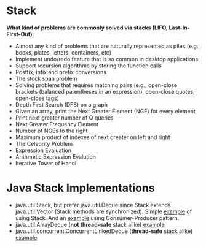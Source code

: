 # Stack

**What kind of problems are commonly solved via stacks (LIFO, Last-In-First-Out):**

- Almost any kind of problems that are naturally represented as piles (e.g., books, plates, letters, containers, etc)
- Implement undo/redo feature that is so common in desktop applications
- Support recursion algorithms by storing the function calls
- Postfix, infix and prefix conversions
- The stock span problem
- Solving problems that requires matching pairs (e.g., open-close brackets (balanced parentheses in an expression), open-close quotes, open-close tags)
- Depth First Search (DFS) on a graph
- Given an array, print the Next Greater Element (NGE) for every element
- Print next greater number of Q queries
- Next Greater Frequency Element
- Number of NGEs to the right
- Maximum product of indexes of next greater on left and right
- The Celebrity Problem
- Expression Evaluation
- Arithmetic Expression Evalution
- Iterative Tower of Hanoi

# Java Stack Implementations

- java.util.Stack, but prefer java.util.Deque since Stack extends java.util.Vector (Stack methods are synchronized). Simple [example](https://github.com/AnghelLeonard/Java-Data-Structures/tree/master/stack/StackViaStack) of using Stack. And an [example](https://github.com/AnghelLeonard/Java-Data-Structures/tree/master/stack/StackViaStackConsumerProducer) using Consumer-Producer pattern.
- java.util.ArrayDeque (**not thread-safe** stack alike) [example](https://github.com/AnghelLeonard/Data-Structures/tree/master/stack/StackViaArrayDeque)
- java.util.concurrent.ConcurrentLinkedDeque (**thread-safe** stack alike) [example](https://github.com/AnghelLeonard/Data-Structures/tree/master/stack/StackViaConcurrentLinkedDeque)
